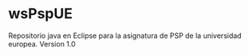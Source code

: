 # wsPspUE
Repositorio java en Eclipse para la asignatura de PSP de la universidad europea.
Version 1.0
